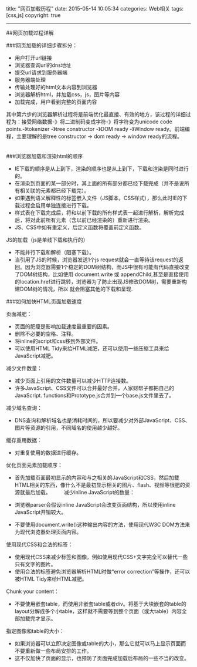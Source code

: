 title: "网页加载历程"
date: 2015-05-14 10:05:34
categories: Web相关
tags: [css,js]
copyright: true

---
##网页加载过程详解

###网页加载的详细步骤拆分：

- 用户打开url链接
- 浏览器查询url的dns地址
- 提交url请求到服务器端
- 服务器端处理
- 传输处理好的html文本内容到浏览器
- 浏览器解析html，并加载css，js，图片等内容
- 加载完成，用户看到完整的页面内容

其中第六步的浏览器解析过程将是前端优化最直接、有效的地方，该过程的详细过程为：接受网络数据-》将二进制码变成字符-》将字符变为unicode code points.-》tokenizer -》tree constructor -》DOM ready -》Window ready。前端编程，主要理解的是tree constructor -> dom ready -> window ready的流程。
　　

###浏览器加载和渲染html的顺序

- IE下载的顺序是从上到下，渲染的顺序也是从上到下，下载和渲染是同时进行的。
- 在渲染到页面的某一部分时，其上面的所有部分都已经下载完成（并不是说所有相关联的元素都已经下载完）。
- 如果遇到语义解释性的标签嵌入文件（JS脚本，CSS样式），那么此时IE的下载过程会启用单独连接进行下载。
- 样式表在下载完成后，将和以前下载的所有样式表一起进行解析，解析完成后，将对此前所有元素（含以前已经渲染的）重新进行渲染。
- JS、CSS中如有重定义，后定义函数将覆盖前定义函数。
　　

JS的加载（js是单线下载和执行的）

- 不能并行下载和解析（阻塞下载）。
- 当引用了JS的时候，浏览器发送1个js request就会一直等待该request的返回。因为浏览器需要1个稳定的DOM树结构，而JS中很有可能有代码直接改变了DOM树结构，比如使用 document.write 或 appendChild,甚至是直接使用的location.href进行跳转，浏览器为了防止出现JS修改DOM树，需要重新构建DOM树的情况，所以 就会阻塞其他的下载和呈现.


###如何加快HTML页面加载速度

页面减肥：

- 页面的肥瘦是影响加载速度最重要的因素。
- 删除不必要的空格、注释。
- 将inline的script和css移到外部文件。
- 可以使用HTML Tidy来给HTML减肥，还可以使用一些压缩工具来给JavaScript减肥。

减少文件数量：

- 减少页面上引用的文件数量可以减少HTTP连接数。
- 许多JavaScript、CSS文件可以合并最好合并，人家财帮子都把自己的JavaScript. functions和Prototype.js合并到一个base.js文件里去了。

减少域名查询：

- DNS查询和解析域名也是消耗时间的，所以要减少对外部JavaScript、CSS、图片等资源的引用，不同域名的使用越少越好。

缓存重用数据：

- 对重复使用的数据进行缓存。

优化页面元素加载顺序：

- 首先加载页面最初显示的内容和与之相关的JavaScript和CSS，然后加载HTML相关的东西，像什么不是最初显示相关的图片、flash、视频等很肥的资源就最后加载。
　　
减少inline JavaScript的数量：

- 浏览器parser会假设inline JavaScript会改变页面结构，所以使用inline JavaScript开销较大。
- 不要使用document.write()这种输出内容的方法，使用现代W3C DOM方法来为现代浏览器处理页面内容。

使用现代CSS和合法的标签：

- 使用现代CSS来减少标签和图像，例如使用现代CSS+文字完全可以替代一些只有文字的图片。
- 使用合法的标签避免浏览器解析HTML时做“error correction”等操作，还可以被HTML Tidy来给HTML减肥。

Chunk your content：

- 不要使用嵌套table，而使用非嵌套table或者div。将基于大块嵌套的table的layout分解成多个小table，这样就不需要等到整个页面（或大table）内容全部加载完才显示。

指定图像和table的大小：

- 如果浏览器可以立即决定图像或table的大小，那么它就可以马上显示页面而不要重新做一些布局安排的工作。
- 这不仅加快了页面的显示，也预防了页面完成加载后布局的一些不当的改变。
　　
　　